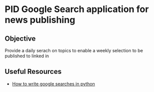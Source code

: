 # PID Google Search application for news publishing
## Objective
Provide a daily serach on topics to enable a weekly selection to be 
published to linked in

## Useful Resources
- [How to write google searches in python](https://towardsdatascience.com/current-google-search-packages-using-python-3-7-a-simple-tutorial-3606e459e0d4)